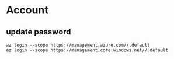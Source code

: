 # Account

## update password
```
az login --scope https://management.azure.com//.default
az login --scope https://management.core.windows.net//.default
```
